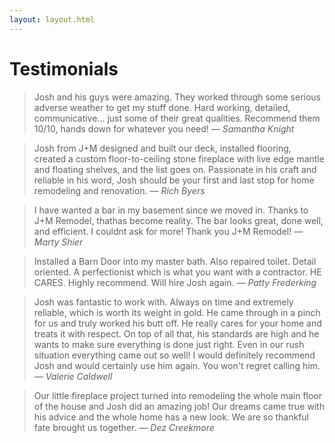 ```yaml
---
layout: layout.html
---
```


<div class="container">
  <div class="eyebrow"></div>
  <h1>Testimonials</h1>


  <blockquote>
    Josh and his guys were amazing. They worked through some serious adverse weather to get my stuff done. Hard working, detailed, communicative... just some of their great qualities.   Recommend them 10/10, hands down for whatever you need!
    <cite>— Samantha Knight</cite>
  </blockquote>

  <blockquote>
    Josh from J+M designed and built our deck, installed flooring, created a custom floor-to-ceiling stone fireplace with live edge mantle and floating shelves, and the list goes on. Passionate in his craft and reliable in his word, Josh should be your first and last stop for home remodeling and renovation.
    <cite>— Rich Byers</cite>
  </blockquote>

  <blockquote>
    I have wanted a bar in my basement since we moved in. Thanks to J+M Remodel, thathas become reality. The bar looks great, done well, and efficient. I couldnt ask for more! Thank you J+M Remodel!
    <cite>— Marty Shier</cite>
  </blockquote>

  <blockquote>
    Installed a Barn Door into my master bath. Also repaired toilet. Detail oriented. A perfectionist which is what you want with a contractor. HE CARES. Highly recommend. Will hire Josh again.
    <cite>— Patty Frederking</cite>
  </blockquote>

  <blockquote>
    Josh was fantastic to work with. Always on time and extremely reliable, which is worth its weight in gold. He came through in a pinch for us and truly worked his butt off. He really cares for your home and treats it with respect. On top of all that, his standards are high and he wants to make sure everything is done just right. Even in our rush situation everything came out so well! I would definitely recommend Josh and would certainly use him again. You won't regret calling him.
    <cite>— Valerie Caldwell</cite>
  </blockquote>

  <blockquote>
    Our little fireplace project turned into remodeling the whole main floor of the house and Josh did an amazing job! Our dreams came true with his advice and the whole home has a new look. We are so thankful fate brought us together.
    <cite>— Dez Creekmore</cite>
  </blockquote>
</div>
